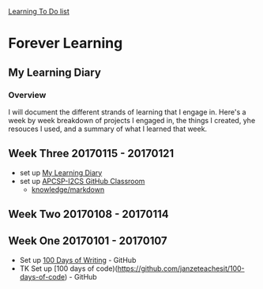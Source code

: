 [Learning To Do list](./learning-to-do-list.md)

# Forever Learning

## My Learning Diary

### Overview

I will document the different strands of learning that I engage in. Here's a week by week breakdown of projects I engaged in, the things I created, yhe resouces I used, and a summary of what I learned that week.


<!--
## Week One 20170101 - 20170107

links to 

* []()
-->

## Week Three 20170115 - 20170121
 * set up [My Learning Diary](https://github.com/janzeteachesit/forever-learning)
 * set up [APCSP-I2CS GitHub Classroom](https://github.com/templetontitan/20162017-classroom-outline)
   * [knowledge/markdown](https://github.com/templetontitan/20162017-classroom-outline/blob/master/knowledge/markdown.md)

## Week Two 20170108 - 20170114


## Week One 20170101 - 20170107
* Set up [100 Days of Writing](https://github.com/janzeteachesit/100-days-of-writing) - GitHub
* TK Set up [100 days of code)(https://github.com/janzeteachesit/100-days-of-code) - GitHub

